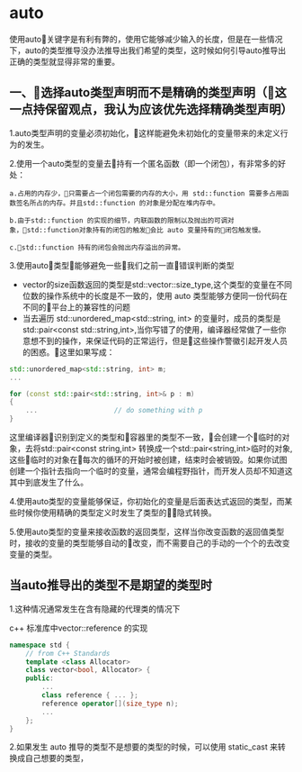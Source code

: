 # auto
使用auto关键字是有利有弊的，使用它能够减少输入的长度，但是在一些情况下，auto的类型推导没办法推导出我们希望的类型，这时候如何引导auto推导出正确的类型就显得非常的重要。

## 一、选择auto类型声明而不是精确的类型声明（这一点持保留观点，我认为应该优先选择精确类型声明）

1.auto类型声明的变量必须初始化，这样能避免未初始化的变量带来的未定义行为的发生。

2.使用一个auto类型的变量去持有一个匿名函数（即一个闭包），有非常多的好处：

```
a.占用的内存少，只需要占一个闭包需要的内存的大小，用 std::function 需要多占用函数签名所占的内存。并且std::function 的对象是分配在堆内存中。

b.由于std::function 的实现的细节，内联函数的限制以及抛出的可调对象，std::function对象持有的闭包的触发会比 auto 变量持有的闭包触发慢。

c.std::function 持有的闭包会抛出内存溢出的异常。
```

3.使用auto类型能够避免一些我们之前一直错误判断的类型

- vector的size函数返回的类型是std::vector<int>::size_type,这个类型的变量在不同位数的操作系统中的长度是不一致的，使用 auto 类型能够方便同一份代码在不同的平台上的兼容性的问题
- 当去遍历 std::unordered_map<std::string, int> 的变量时，成员的类型是 std::pair<const std::string,int>,当你写错了的使用，编译器经常做了一些你意想不到的操作，来保证代码的正常运行，但是这些操作警徽引起开发人员的困惑。这里如果写成：
```cpp
std::unordered_map<std::string, int> m;
...

for (const std::pair<std::string, int>& p : m)
{
    ...                   // do something with p
}
```
这里编译器识别到定义的类型和容器里的类型不一致，会创建一个临时的对象，去将std::pair<const string,int> 转换成一个std::pair<string,int>临时的对象,这些临时的对象在每次的循环的开始时被创建，结束时会被销毁。如果你试图创建一个指针去指向一个临时的变量，通常会编程野指针，而开发人员却不知道这其中到底发生了什么。

4.使用auto类型的变量能够保证，你初始化的变量是后面表达式返回的类型，而某些时候你使用精确的类型定义时发生了类型的隐式转换。

5.使用auto类型的变量来接收函数的返回类型，这样当你改变函数的返回值类型时，接收的变量的类型能够自动的改变，而不需要自己的手动的一个个的去改变变量的类型。

## 当auto推导出的类型不是期望的类型时

1.这种情况通常发生在含有隐藏的代理类的情况下

c++ 标准库中vector<bool>::reference 的实现
```cpp
namespace std {
    // from C++ Standards
    template <class Allocator>
    class vector<bool, Allocator> {
    public:
        ...
        class reference { ... };
        reference operator[](size_type n);
        ... 
    };
}
```

2.如果发生 auto 推导的类型不是想要的类型的时候，可以使用 static_cast<type> 来转换成自己想要的类型，
